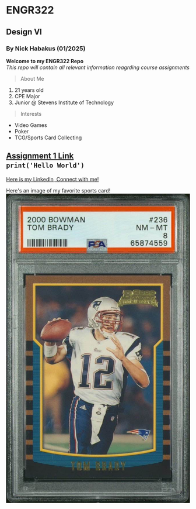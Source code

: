# ENGR322
## Design VI
### By Nick Habakus (01/2025)

**Welcome to my ENGR322 Repo** <br/>
*This repo will contain all relevant information reagrding course assignments*

> About Me
1. 21 years old
2. CPE Major
3. Junior @ Stevens Institute of Technology

> Interests
- Video Games
- Poker
- TCG/Sports Card Collecting

[Assignment 1 Link](https://sites.google.com/stevens.edu/cpe-322-project-team-site/home)  <br/>
`print('Hello World')`
---
[Here is my LinkedIn, Connect with me!](https://www.linkedin.com/in/nicholas-habakus-9a836aa7/) <br/>

Here's an image of my favorite sports card! <br/>
![Here's an image of my favorite sports card](tombrady.jpg)
